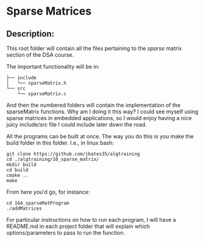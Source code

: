 # Sparse Matrices
## Description: 
This root folder will contain all the files pertaining to the <i>sparse</i> matrix section of the DSA course.

The important functionality will be in:
```
├── include
│   └── sparseMatrix.h
└── src
    └── sparseMatrix.c
```

And then the numbered folders will contain the implementation of the sparseMatrix functions. Why am I doing it this way? I could see myself using sparse matrices in embedded applications, so I would enjoy having a nice juicy include/src file I could include later down the road. 

All the programs can be built at once. The way you do this is you make the build folder in this folder. I.e., in linux bash:
```
git clone https://github.com/jbates35/algtraining
cd ./algtraining/10_sparse_matrix/
mkdir build
cd build
cmake ..
make
```
From here you'd go, for instance:
```
cd 164_sparseMatProgram
./addMatrices
```

For particular instructions on how to run each program, I will have a README.md in each project folder that will explain which options/parameters to pass to run the function.